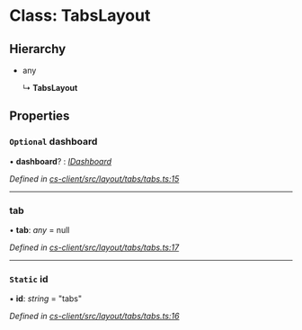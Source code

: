 # Class: TabsLayout

## Hierarchy

* any

  ↳ **TabsLayout**

## Properties

### `Optional` dashboard

• **dashboard**? : *[IDashboard](../interfaces/_cs_core_src_dashboard_dashboard_.idashboard.md)*

*Defined in [cs-client/src/layout/tabs/tabs.ts:15](https://github.com/TNOCS/csnext/blob/ec6e73e4/packages/cs-client/src/layout/tabs/tabs.ts#L15)*

___

###  tab

• **tab**: *any* =  null

*Defined in [cs-client/src/layout/tabs/tabs.ts:17](https://github.com/TNOCS/csnext/blob/ec6e73e4/packages/cs-client/src/layout/tabs/tabs.ts#L17)*

___

### `Static` id

▪ **id**: *string* = "tabs"

*Defined in [cs-client/src/layout/tabs/tabs.ts:16](https://github.com/TNOCS/csnext/blob/ec6e73e4/packages/cs-client/src/layout/tabs/tabs.ts#L16)*
